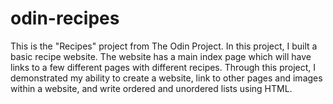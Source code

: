 # odin-recipes
This is the "Recipes" project from The Odin Project. In this project, I built a basic recipe website. The website has a main index page which will have links to a few different pages with different recipes.
Through this project, I demonstrated my ability to create a website, link to other pages and images within a website, and write ordered and unordered lists using HTML. 